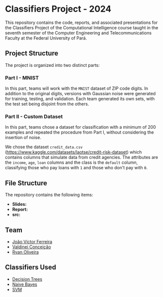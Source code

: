 # Classifiers Project - 2024

This repository contains the code, reports, and associated presentations for the Classifiers Project of the Computational Intelligence course taught in the seventh semester of the Computer Engineering and Telecommunications Faculty at the Federal University of Pará.

## Project Structure

The project is organized into two distinct parts:

### Part I - MNIST

In this part, teams will work with the `MNIST` dataset of ZIP code digits. In addition to the original digits, versions with Gaussian noise were generated for training, testing, and validation. Each team generated its own sets, with the test set being disjoint from the others.

### Part II - Custom Dataset

In this part, teams chose a dataset for classification with a minimum of 200 examples and repeated the procedure from Part I, without considering the insertion of noise.

We chose the dataset `credit_data.csv` (https://www.kaggle.com/datasets/laotse/credit-risk-dataset) which contains columns that simulate data from credit agencies. The attributes are the `income`, `age`, `loan` columns and the class is the `default` column, classifying those who pay loans with `1` and those who don't pay with `0`.

## File Structure

The repository contains the following items:

- **Slides:** 
- **Report:** 
- **src:**

## Team

- [João Victor Ferreira](https://github.com/jvictorferreira3301)
- [Valdinei Conceição](https://github.com/Manky0)
- [Ryan Oliveira](https://github.com/ASTRAson)
  
## Classifiers Used

- [Decision Trees](https://scikit-learn.org/stable/modules/generated/sklearn.tree.DecisionTreeClassifier.html)
- [Naive Bayes](https://scikit-learn.org/stable/modules/generated/sklearn.naive_bayes.GaussianNB.html)
- [SVM](https://scikit-learn.org/stable/modules/generated/sklearn.svm.SVC.html)
